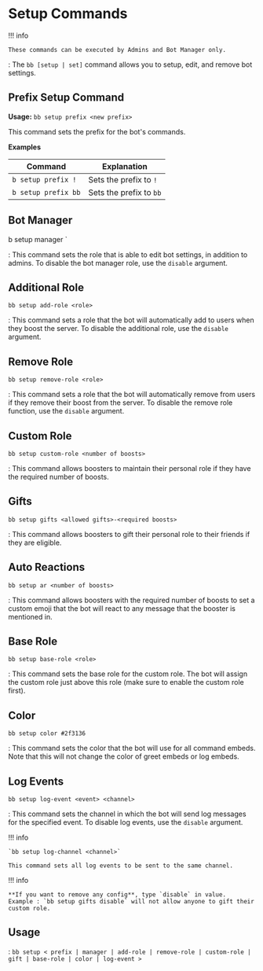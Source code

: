 # Setup Commands

!!! info

    These commands can be executed by Admins and Bot Manager only.

: The `bb [setup | set]` command allows you to setup, edit, and remove bot settings.

## Prefix Setup Command

**Usage:** `bb setup prefix <new prefix>`

This command sets the prefix for the bot's commands.

**Examples**

| Command              | Explanation             |
| -------------------- | ----------------------- |
| `b setup prefix !`  | Sets the prefix to `!`  |
| `b setup prefix bb` | Sets the prefix to `bb` |

## Bot Manager

b setup manager <role>`

: This command sets the role that is able to edit bot settings, in addition to admins. To disable the bot manager role, use the `disable` argument.

## Additional Role

`bb setup add-role <role>`

: This command sets a role that the bot will automatically add to users when they boost the server. To disable the additional role, use the `disable` argument.

## Remove Role

`bb setup remove-role <role>`

: This command sets a role that the bot will automatically remove from users if they remove their boost from the server. To disable the remove role function, use the `disable` argument.

## Custom Role

`bb setup custom-role <number of boosts>`

: This command allows boosters to maintain their personal role if they have the required number of boosts.

## Gifts

`bb setup gifts <allowed gifts>-<required boosts>`

: This command allows boosters to gift their personal role to their friends if they are eligible.

## Auto Reactions

`bb setup ar <number of boosts>`

: This command allows boosters with the required number of boosts to set a custom emoji that the bot will react to any message that the booster is mentioned in.

## Base Role

`bb setup base-role <role>`

: This command sets the base role for the custom role. The bot will assign the custom role just above this role (make sure to enable the custom role first).

## Color

`bb setup color #2f3136`

: This command sets the color that the bot will use for all command embeds. Note that this will not change the color of greet embeds or log embeds.

## Log Events

`bb setup log-event <event> <channel>`

: This command sets the channel in which the bot will send log messages for the specified event. To disable log events, use the `disable` argument.

!!! info

    `bb setup log-channel <channel>`

    This command sets all log events to be sent to the same channel.

!!! info

    **If you want to remove any config**, type `disable` in value.
    Example : `bb setup gifts disable` will not allow anyone to gift their custom role.

## Usage

: `bb setup < prefix | manager | add-role | remove-role | custom-role | gift | base-role | color | log-event >`
